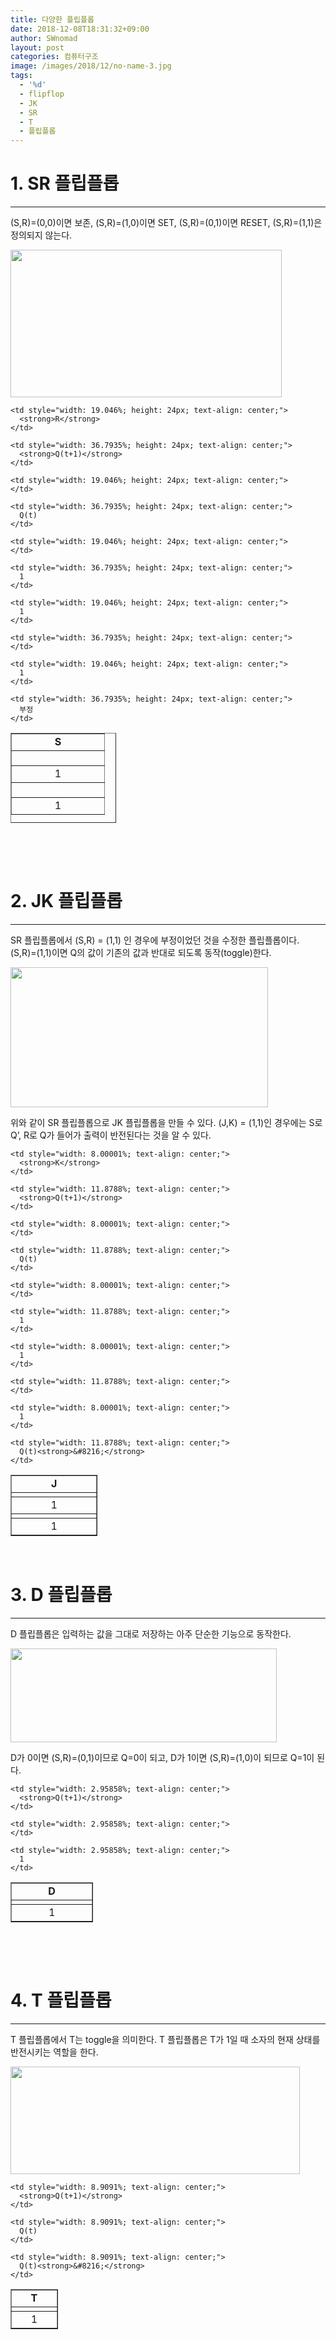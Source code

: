 ```yaml
---
title: 다양한 플립플롭
date: 2018-12-08T18:31:32+09:00
author: SWnomad
layout: post
categories: 컴퓨터구조
image: /images/2018/12/no-name-3.jpg
tags:
  - '%d'
  - flipflop
  - JK
  - SR
  - T
  - 플립플롭
---
```

# 1. SR 플립플롭

* * *

(S,R)=(0,0)이면 보존, (S,R)=(1,0)이면 SET, (S,R)=(0,1)이면 RESET, (S,R)=(1,1)은 정의되지 않는다.

<a href="https://SWnomad.com/sr-%ed%94%8c%eb%a6%bd%ed%94%8c%eb%a1%ad/%ec%a0%9c%eb%aa%a9-%ec%97%86%ec%9d%8c-174/" rel="attachment wp-att-1498"><img class="aligncenter  wp-image-1498" src="/images/2018/12/no-name-19.jpg" alt="" width="434" height="236" srcset="/images/2018/12/no-name-19.jpg 600w, /images/2018/12/no-name-19-300x163.jpg 300w" sizes="(max-width: 434px) 100vw, 434px" /></a>

<table style="border-collapse: collapse; width: 33.6119%; height: 144px;" border="1">
  <tr style="height: 24px;">
    <td style="width: 18.4636%; height: 24px; text-align: center;">
      <strong>S</strong>
    </td>
    
    <td style="width: 19.046%; height: 24px; text-align: center;">
      <strong>R</strong>
    </td>
    
    <td style="width: 36.7935%; height: 24px; text-align: center;">
      <strong>Q(t+1)</strong>
    </td>
  </tr>
  
  <tr style="height: 24px;">
    <td style="width: 18.4636%; height: 24px; text-align: center;">
    </td>
    
    <td style="width: 19.046%; height: 24px; text-align: center;">
    </td>
    
    <td style="width: 36.7935%; height: 24px; text-align: center;">
      Q(t)
    </td>
  </tr>
  
  <tr style="height: 24px;">
    <td style="width: 18.4636%; height: 24px; text-align: center;">
      1
    </td>
    
    <td style="width: 19.046%; height: 24px; text-align: center;">
    </td>
    
    <td style="width: 36.7935%; height: 24px; text-align: center;">
      1
    </td>
  </tr>
  
  <tr style="height: 24px;">
    <td style="width: 18.4636%; height: 24px; text-align: center;">
    </td>
    
    <td style="width: 19.046%; height: 24px; text-align: center;">
      1
    </td>
    
    <td style="width: 36.7935%; height: 24px; text-align: center;">
    </td>
  </tr>
  
  <tr style="height: 24px;">
    <td style="width: 18.4636%; height: 24px; text-align: center;">
      1
    </td>
    
    <td style="width: 19.046%; height: 24px; text-align: center;">
      1
    </td>
    
    <td style="width: 36.7935%; height: 24px; text-align: center;">
      부정
    </td>
  </tr>
</table>

&nbsp;

&nbsp;

# 2. JK 플립플롭

* * *

SR 플립플롭에서 (S,R) = (1,1) 인 경우에 부정이었던 것을 수정한 플립플롭이다. (S,R)=(1,1)이면 Q의 값이 기존의 값과 반대로 되도록 동작(toggle)한다.

<a href="https://SWnomad.com/%eb%8b%a4%ec%96%91%ed%95%9c-%ed%94%8c%eb%a6%bd%ed%94%8c%eb%a1%ad/%ec%a0%9c%eb%aa%a9-%ec%97%86%ec%9d%8c-177/" rel="attachment wp-att-1505"><img class="aligncenter  wp-image-1505" src="/images/2018/12/no-name-22.jpg" alt="" width="412" height="224" srcset="/images/2018/12/no-name-22.jpg 598w, /images/2018/12/no-name-22-300x163.jpg 300w" sizes="(max-width: 412px) 100vw, 412px" /></a>

위와 같이 SR 플립플롭으로 JK 플립플롭을 만들 수 있다. (J,K) = (1,1)인 경우에는 S로 Q&#8217;, R로 Q가 들어가 출력이 반전된다는 것을 알 수 있다.

<table style="border-collapse: collapse; width: 27.6364%;" border="1">
  <tr>
    <td style="width: 7.75754%; text-align: center;">
      <strong>J</strong>
    </td>
    
    <td style="width: 8.00001%; text-align: center;">
      <strong>K</strong>
    </td>
    
    <td style="width: 11.8788%; text-align: center;">
      <strong>Q(t+1)</strong>
    </td>
  </tr>
  
  <tr>
    <td style="width: 7.75754%; text-align: center;">
    </td>
    
    <td style="width: 8.00001%; text-align: center;">
    </td>
    
    <td style="width: 11.8788%; text-align: center;">
      Q(t)
    </td>
  </tr>
  
  <tr>
    <td style="width: 7.75754%; text-align: center;">
      1
    </td>
    
    <td style="width: 8.00001%; text-align: center;">
    </td>
    
    <td style="width: 11.8788%; text-align: center;">
      1
    </td>
  </tr>
  
  <tr>
    <td style="width: 7.75754%; text-align: center;">
    </td>
    
    <td style="width: 8.00001%; text-align: center;">
      1
    </td>
    
    <td style="width: 11.8788%; text-align: center;">
    </td>
  </tr>
  
  <tr>
    <td style="width: 7.75754%; text-align: center;">
      1
    </td>
    
    <td style="width: 8.00001%; text-align: center;">
      1
    </td>
    
    <td style="width: 11.8788%; text-align: center;">
      Q(t)<strong>&#8216;</strong>
    </td>
  </tr>
</table>

&nbsp;

# 3. D 플립플롭

* * *

D 플립플롭은 입력하는 값을 그대로 저장하는 아주 단순한 기능으로 동작한다.

<a href="https://SWnomad.com/%eb%8b%a4%ec%96%91%ed%95%9c-%ed%94%8c%eb%a6%bd%ed%94%8c%eb%a1%ad/%ec%a0%9c%eb%aa%a9-%ec%97%86%ec%9d%8c-178/" rel="attachment wp-att-1506"><img class="aligncenter  wp-image-1506" src="/images/2018/12/no-name-23.jpg" alt="" width="426" height="150" srcset="/images/2018/12/no-name-23.jpg 697w, /images/2018/12/no-name-23-300x105.jpg 300w" sizes="(max-width: 426px) 100vw, 426px" /></a>

D가 0이면 (S,R)=(0,1)이므로 Q=0이 되고, D가 1이면 (S,R)=(1,0)이 되므로 Q=1이 된다.

<table style="border-collapse: collapse; width: 26.2159%;" border="1">
  <tr>
    <td style="width: 4.62963%; text-align: center;">
      <strong>D</strong>
    </td>
    
    <td style="width: 2.95858%; text-align: center;">
      <strong>Q(t+1)</strong>
    </td>
  </tr>
  
  <tr>
    <td style="width: 4.62963%; text-align: center;">
    </td>
    
    <td style="width: 2.95858%; text-align: center;">
    </td>
  </tr>
  
  <tr>
    <td style="width: 4.62963%; text-align: center;">
      1
    </td>
    
    <td style="width: 2.95858%; text-align: center;">
      1
    </td>
  </tr>
</table>

&nbsp;

&nbsp;

# 4. T 플립플롭

* * *

T 플립플롭에서 T는 toggle을 의미한다. T 플립플롭은 T가 1일 때 소자의 현재 상태를 반전시키는 역할을 한다.

<a href="https://SWnomad.com/%eb%8b%a4%ec%96%91%ed%95%9c-%ed%94%8c%eb%a6%bd%ed%94%8c%eb%a1%ad/%ec%a0%9c%eb%aa%a9-%ec%97%86%ec%9d%8c-179/" rel="attachment wp-att-1507"><img class="aligncenter  wp-image-1507" src="/images/2018/12/no-name-24.jpg" alt="" width="463" height="172" srcset="/images/2018/12/no-name-24.jpg 753w, /images/2018/12/no-name-24-300x112.jpg 300w" sizes="(max-width: 463px) 100vw, 463px" /></a>

<table style="border-collapse: collapse; width: 15.0303%;" border="1">
  <tr>
    <td style="width: 6.12121%; text-align: center;">
      <strong>T</strong>
    </td>
    
    <td style="width: 8.9091%; text-align: center;">
      <strong>Q(t+1)</strong>
    </td>
  </tr>
  
  <tr>
    <td style="width: 6.12121%; text-align: center;">
    </td>
    
    <td style="width: 8.9091%; text-align: center;">
      Q(t)
    </td>
  </tr>
  
  <tr>
    <td style="width: 6.12121%; text-align: center;">
      1
    </td>
    
    <td style="width: 8.9091%; text-align: center;">
      Q(t)<strong>&#8216;</strong>
    </td>
  </tr>
</table>